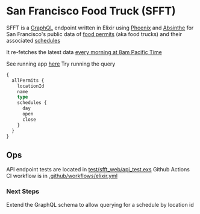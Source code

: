 # San Francisco Food Truck (SFFT)
SFFT is a [GraphQL](https://graphql.org/learn/) endpoint written in Elixir using [Phoenix](https://hexdocs.pm/phoenix/overview.html) and [Absinthe](https://hexdocs.pm/absinthe/overview.html) for San Francisco's public data of [food permits](https://data.sfgov.org/Economy-and-Community/Mobile-Food-Facility-Permit/rqzj-sfat/about_data) (aka food trucks) and their associated [schedules](https://data.sfgov.org/Economy-and-Community/Mobile-Food-Schedule/jjew-r69b/about_data)

It re-fetches the latest data [every morning at 8am Pacific Time](https://github.com/lokilow/sfft/blob/main/lib/sfft/data_fetcher.ex#L6) 

See running app [here](https://sfft.fly.dev/graphiql)
Try running the query 
```graphQL
{
  allPermits {
    locationId
    name
    type
    schedules {
      day
      open
      close
    }
  }
}
```

## Ops
API endpoint tests are located in [test/sfft_web/api_test.exs](https://github.com/lokilow/sfft/blob/main/test/sfft_web/api_test.exs)
Github Actions CI workflow is in [.github/workflows/elixir.yml](https://github.com/lokilow/sfft/blob/main/.github/workflows/elixir.yml)

### Next Steps
Extend the GraphQL schema to allow querying for a schedule by location id
